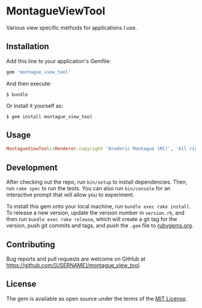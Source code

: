 # MontagueViewTool

Various view specific methods for applications I use.

## Installation

Add this line to your application's Gemfile:

```ruby
gem 'montague_view_tool'
```

And then execute:

    $ bundle

Or install it yourself as:

    $ gem install montague_view_tool

## Usage
```ruby
MontagueViewTool::Renderer.copyright 'Broderic Montague (RC)', 'All rights reserved'
```
## Development

After checking out the repo, run `bin/setup` to install dependencies. Then, run `rake spec` to run the tests. You can also run `bin/console` for an interactive prompt that will allow you to experiment.

To install this gem onto your local machine, run `bundle exec rake install`. To release a new version, update the version number in `version.rb`, and then run `bundle exec rake release`, which will create a git tag for the version, push git commits and tags, and push the `.gem` file to [rubygems.org](https://rubygems.org).

## Contributing

Bug reports and pull requests are welcome on GitHub at https://github.com/[USERNAME]/montague_view_tool.


## License

The gem is available as open source under the terms of the [MIT License](http://opensource.org/licenses/MIT).

